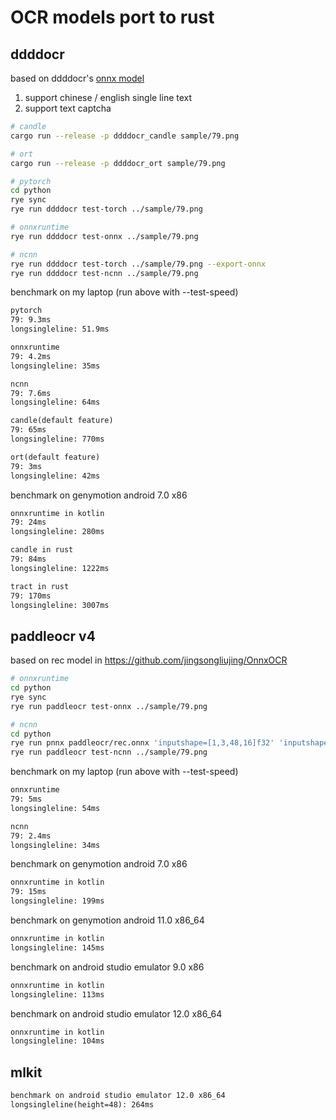 # OCR models port to rust

## ddddocr

based on ddddocr's [onnx model](https://github.com/sml2h3/ddddocr/blob/master/ddddocr/common.onnx)

1. support chinese / english single line text
2. support text captcha

```sh
# candle
cargo run --release -p ddddocr_candle sample/79.png

# ort
cargo run --release -p ddddocr_ort sample/79.png

# pytorch
cd python
rye sync
rye run ddddocr test-torch ../sample/79.png

# onnxruntime
rye run ddddocr test-onnx ../sample/79.png

# ncnn
rye run ddddocr test-torch ../sample/79.png --export-onnx
rye run ddddocr test-ncnn ../sample/79.png
```

benchmark on my laptop (run above with --test-speed)
```txt
pytorch
79: 9.3ms
longsingleline: 51.9ms

onnxruntime
79: 4.2ms
longsingleline: 35ms

ncnn
79: 7.6ms
longsingleline: 64ms

candle(default feature)
79: 65ms
longsingleline: 770ms

ort(default feature)
79: 3ms
longsingleline: 42ms
```

benchmark on genymotion android 7.0 x86
```txt
onnxruntime in kotlin
79: 24ms
longsingleline: 280ms

candle in rust
79: 84ms
longsingleline: 1222ms

tract in rust
79: 170ms
longsingleline: 3007ms
```


## paddleocr v4

based on rec model in https://github.com/jingsongliujing/OnnxOCR

```sh
# onnxruntime
cd python
rye sync
rye run paddleocr test-onnx ../sample/79.png

# ncnn
cd python
rye run pnnx paddleocr/rec.onnx 'inputshape=[1,3,48,16]f32' 'inputshape2=[1,3,48,4000]f32' fp16=0
rye run paddleocr test-ncnn ../sample/79.png
```

benchmark on my laptop (run above with --test-speed)
```txt
onnxruntime
79: 5ms
longsingleline: 54ms

ncnn
79: 2.4ms
longsingleline: 34ms
```

benchmark on genymotion android 7.0 x86
```txt
onnxruntime in kotlin
79: 15ms
longsingleline: 199ms
```
benchmark on genymotion android 11.0 x86_64
```txt
onnxruntime in kotlin
longsingleline: 145ms
```
benchmark on android studio emulator 9.0 x86
```txt
onnxruntime in kotlin
longsingleline: 113ms
```
benchmark on android studio emulator 12.0 x86_64
```txt
onnxruntime in kotlin
longsingleline: 104ms
```

## mlkit

```txt
benchmark on android studio emulator 12.0 x86_64
longsingleline(height=48): 264ms
```
